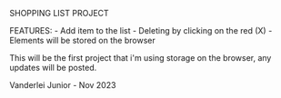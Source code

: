 SHOPPING LIST PROJECT 

FEATURES: 
    - Add item to the list 
    - Deleting by clicking on the red (X)
    - Elements will be stored on the browser

This will be the first project that i'm using storage on the browser, any updates will be posted.

Vanderlei Junior - Nov 2023

